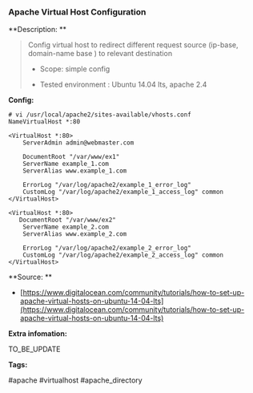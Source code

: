 ### Apache Virtual Host Configuration

**Description: **

> Config virtual host to redirect different request source \(ip-base, domain-name base \) to relevant destination
>
> * Scope: simple config
>
> * Tested environment : Ubuntu 14.04 lts, apache 2.4

**Config:**

```
# vi /usr/local/apache2/sites-available/vhosts.conf
NameVirtualHost *:80

<VirtualHost *:80>
    ServerAdmin admin@webmaster.com

    DocumentRoot "/var/www/ex1"
    ServerName example_1.com
    ServerAlias www.example_1.com

    ErrorLog "/var/log/apache2/example_1_error_log"
    CustomLog "/var/log/apache2/example_1_access_log" common
</VirtualHost>

<VirtualHost *:80>
   DocumentRoot "/var/www/ex2"
    ServerName example_2.com
    ServerAlias www.example_2.com

    ErrorLog "/var/log/apache2/example_2_error_log"
    CustomLog "/var/log/apache2/example_2_access_log" common
</VirtualHost>
```

**Source: **

* [https://www.digitalocean.com/community/tutorials/how-to-set-up-apache-virtual-hosts-on-ubuntu-14-04-lts](https://www.digitalocean.com/community/tutorials/how-to-set-up-apache-virtual-hosts-on-ubuntu-14-04-lts)

**Extra infomation:**

TO\_BE\_UPDATE

**Tags:**

\#apache \#virtualhost \#apache\_directory

##### 



